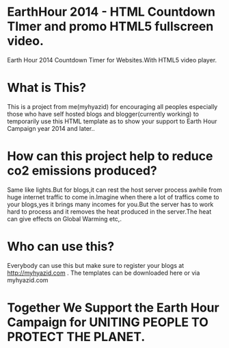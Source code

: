EarthHour 2014 - HTML Countdown TImer and promo HTML5 fullscreen video.
====

Earth Hour 2014 Countdown Timer for Websites.With HTML5 video player.

What is This?
====
This is a project from me(myhyazid) for encouraging all peoples especially those who have self hosted blogs and blogger(currently working) to temporarily use this HTML template as to show your support to Earth Hour Campaign year 2014 and later..

How can this project help to reduce co2 emissions produced?
====
Same like lights.But for blogs,it can rest the host server process awhile from huge internet traffic to come in.Imagine when there a lot of traffics come to your blogs,yes it brings many incomes for you.But the server has to work hard to process and it removes the heat produced in the server.The heat can give effects on Global Warming etc,.

Who can use this?
====
Everybody can use this but make sure to register your blogs at http://myhyazid.com .
The templates can be downloaded here or via myhyazid.com

Together We Support the Earth Hour Campaign for UNITING PEOPLE TO PROTECT THE PLANET.
====
